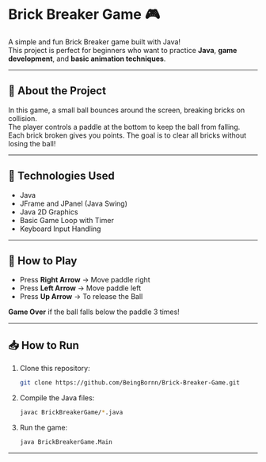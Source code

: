 # Brick Breaker Game 🎮

A simple and fun Brick Breaker game built with Java!  
This project is perfect for beginners who want to practice **Java**, **game development**, and **basic animation techniques**.

---

## 🧩 About the Project

In this game, a small ball bounces around the screen, breaking bricks on collision.  
The player controls a paddle at the bottom to keep the ball from falling.  
Each brick broken gives you points. The goal is to clear all bricks without losing the ball!

---

## 🚀 Technologies Used

- Java
- JFrame and JPanel (Java Swing)
- Java 2D Graphics
- Basic Game Loop with Timer
- Keyboard Input Handling

---


## 🎯 How to Play

- Press **Right Arrow** → Move paddle right
- Press **Left Arrow** → Move paddle left
- Press **Up Arrow** → To release the Ball

**Game Over** if the ball falls below the paddle 3  times!

---

## 📥 How to Run

1. Clone this repository:
    ```bash
    git clone https://github.com/BeingBornn/Brick-Breaker-Game.git
    ```

2. Compile the Java files:
    ```bash
    javac BrickBreakerGame/*.java
    ```

3. Run the game:
    ```bash
    java BrickBreakerGame.Main
    ```

---
